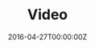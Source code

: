 ---
title: Video
summary: 'Videos tell stories with flowing time and amazing pictures. We study the better structure of video generation for faster running and higher quality synthesis, and explore downstream applications.'
date: '2016-04-27T00:00:00Z'

# Optional external URL for project (replaces project detail page).
external_link: ''

image:
  caption: Photo by rawpixel on Unsplash
  focal_point: Smart
---